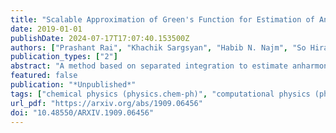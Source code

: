 ```yaml
---
title: "Scalable Approximation of Green's Function for Estimation of Anharmonic Energy Corrections"
date: 2019-01-01
publishDate: 2024-07-17T17:07:40.153500Z
authors: ["Prashant Rai", "Khachik Sargsyan", "Habib N. Najm", "So Hirata"]
publication_types: ["2"]
abstract: "A method based on separated integration to estimate anharmonic corrections to energy and vibration of molecules in a second-order diagrammatic vibrational many-body Green's function formalism has already been presented. A severe bottleneck in extending this approach to bigger molecules is that the storage of the Green's function scales exponentially with the number of atoms in the molecule. In this article, we present a method that overcomes this limitation by approximating the Green's function in the Hierarchical Tucker tensor format. We illustrate that the storage cost is linear in dimension and hence one can obtain accurate representations of the Green's function for a molecule of any size. Application of this method to estimate the second-order correction to energy of molecules illustrates the advantage of this approach."
featured: false
publication: "*Unpublished*"
tags: ["chemical physics (physics.chem-ph)", "computational physics (physics.comp-ph)", "fos: physical sciences", "fos: physical sciences"]
url_pdf: "https://arxiv.org/abs/1909.06456"
doi: "10.48550/ARXIV.1909.06456"
---
```


